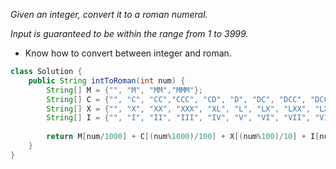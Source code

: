 *Given an integer, convert it to a roman numeral.*

*Input is guaranteed to be within the range from 1 to 3999.*

- Know how to convert between integer and roman.
```java
class Solution {
    public String intToRoman(int num) {
        String[] M = {"", "M", "MM","MMM"};
        String[] C = {"", "C", "CC","CCC", "CD", "D", "DC", "DCC", "DCCC", "CM"};
        String[] X = {"", "X", "XX", "XXX", "XL", "L", "LX", "LXX", "LXXX", "XC"};
        String[] I = {"", "I", "II", "III", "IV", "V", "VI", "VII", "VIII", "IX"};
        
        return M[num/1000] + C[(num%1000)/100] + X[(num%100)/10] + I[num%10];
    }
}
```

